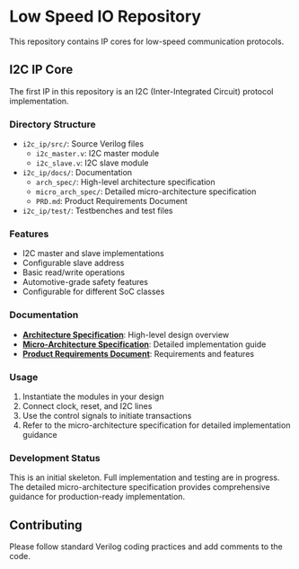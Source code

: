 # Low Speed IO Repository

This repository contains IP cores for low-speed communication protocols.

## I2C IP Core

The first IP in this repository is an I2C (Inter-Integrated Circuit) protocol implementation.

### Directory Structure
- `i2c_ip/src/`: Source Verilog files
  - `i2c_master.v`: I2C master module
  - `i2c_slave.v`: I2C slave module
- `i2c_ip/docs/`: Documentation
  - `arch_spec/`: High-level architecture specification
  - `micro_arch_spec/`: Detailed micro-architecture specification
  - `PRD.md`: Product Requirements Document
- `i2c_ip/test/`: Testbenches and test files

### Features
- I2C master and slave implementations
- Configurable slave address
- Basic read/write operations
- Automotive-grade safety features
- Configurable for different SoC classes

### Documentation
- **[Architecture Specification](i2c_ip/docs/arch_spec/)**: High-level design overview
- **[Micro-Architecture Specification](i2c_ip/docs/micro_arch_spec/)**: Detailed implementation guide
- **[Product Requirements Document](i2c_ip/docs/PRD.md)**: Requirements and features

### Usage
1. Instantiate the modules in your design
2. Connect clock, reset, and I2C lines
3. Use the control signals to initiate transactions
4. Refer to the micro-architecture specification for detailed implementation guidance

### Development Status
This is an initial skeleton. Full implementation and testing are in progress. The detailed micro-architecture specification provides comprehensive guidance for production-ready implementation.

## Contributing
Please follow standard Verilog coding practices and add comments to the code.